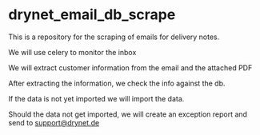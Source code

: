 # drynet_email_db_scrape
This is a repository for the scraping of emails for delivery notes.

We will use celery to monitor the inbox

We will extract customer information from the email and the attached PDF

After extracting the information, we check the info against the db.

If the data is not yet imported we will import the data.

Should the data not get imported, we will create an exception report and send to support@drynet.de
